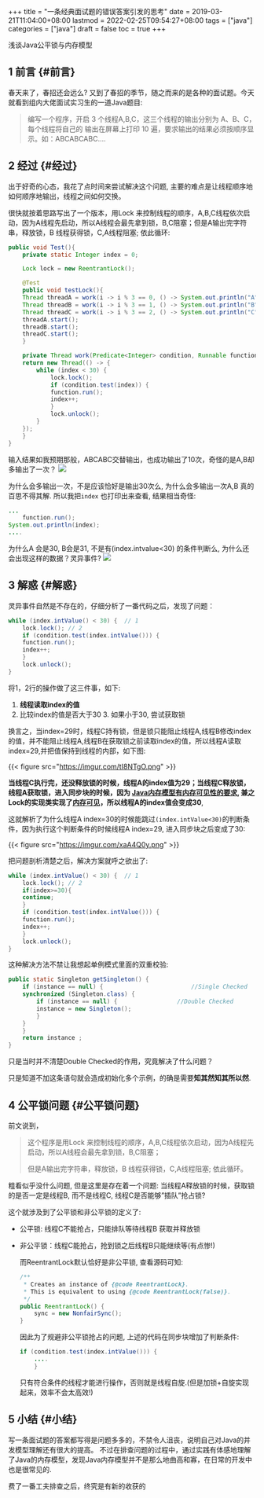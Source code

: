 +++
title = "一条经典面试题的错误答案引发的思考"
date = 2019-03-21T11:04:00+08:00
lastmod = 2022-02-25T09:54:27+08:00
tags = ["java"]
categories = ["java"]
draft = false
toc = true
+++

浅谈Java公平锁与内存模型


## <span class="section-num">1</span> 前言 {#前言}

春天来了，春招还会远么? 又到了春招的季节，随之而来的是各种的面试题。今天就看到组内大佬面试实习生的一道Java题目:

> 编写一个程序，开启 3 个线程A,B,C，这三个线程的输出分别为
> A、B、C，每个线程将自己的 输出在屏幕上打印 10
> 遍，要求输出的结果必须按顺序显示。如：ABCABCABC....


## <span class="section-num">2</span> 经过 {#经过}

出于好奇的心态，我花了点时间来尝试解决这个问题, 主要的难点是让线程顺序地如何顺序地输出，线程之间如何交换。

很快就按着思路写出了一个版本，用Lock 来控制线程的顺序，A,B,C线程依次启动，因为A线程先启动，所以A线程会最先拿到锁，B,C阻塞；但是A输出完字符串，释放锁，B 线程获得锁，C,A线程阻塞; 依此循环:

```java
public void Test(){
    private static Integer index = 0;

    Lock lock = new ReentrantLock();

    @Test
	public void testLock(){
	Thread threadA = work(i -> i % 3 == 0, () -> System.out.println("A"));
	Thread threadB = work(i -> i % 3 == 1, () -> System.out.println("B"));
	Thread threadC = work(i -> i % 3 == 2, () -> System.out.println("C"));
	threadA.start();
	threadB.start();
	threadC.start();
    }

    private Thread work(Predicate<Integer> condition, Runnable function) {
	return new Thread(() -> {
		while (index < 30) {
		    lock.lock();
		    if (condition.test(index)) {
			function.run();
			index++;
		    }
		    lock.unlock();
		}
	});
    }
}
```

输入结果如我预期那般，ABCABC交替输出，也成功输出了10次，奇怪的是A,B却多输出了一次？
![](https://imgur.com/3lolbwK.png)

为什么会多输出一次，不是应该恰好是输出30次么, 为什么会多输出一次A,B
真的百思不得其解. 所以我把`index` 也打印出来查看, 结果相当奇怪:

```java
...
    function.run();
System.out.println(index);
....
```

为什么A 会是30, B会是31, 不是有(index.intvalue&lt;30) 的条件判断么,
为什么还会出现这样的数据？灵异事件? ![](https://imgur.com/fhurKt5.png)


## <span class="section-num">3</span> 解惑 {#解惑}

灵异事件自然是不存在的，仔细分析了一番代码之后，发现了问题：

```java
while (index.intValue() < 30) {  // 1
    lock.lock(); // 2
    if (condition.test(index.intValue())) {
	function.run();
	index++;
    }
    lock.unlock();
}
```

将1，2行的操作做了这三件事，如下:

1.  **线程读取index的值**
2.  比较index的值是否大于30 3. 如果小于30, 尝试获取锁

换言之，当index=29时，线程C持有锁，但是锁只能阻止线程A,线程B修改index的值，并不能阻止线程A,线程B在获取锁之前读取index的值，所以线程A读取index=29,并把值保持到线程的内部，如下图:

{{< figure src="https://imgur.com/tI8NTgO.png" >}}

**当线程C执行完，还没释放锁的时候，线程A的index值为29；当线程C释放锁，线程A获取锁，进入同步块的时候，因为 [Java内存模型有内存可见性的要求](https://en.wikipedia.org/wiki/Memory_barrier#Multithreaded_programming_and_memory_visibility), 兼之Lock的实现类实现了[内存可见](https://stackoverflow.com/questions/12429818/does-explicit-lock-automatically-provide-memory-visibility)，所以线程A的index值会变成30**,

这就解析了为什么线程A index=30的时候能跳过`(index.intValue<30)`的判断条件，因为执行这个判断条件的时候线程A index=29, 进入同步块之后变成了30:

{{< figure src="https://imgur.com/xaA4Q0y.png" >}}

把问题剖析清楚之后，解决方案就呼之欲出了:

```java
while (index.intValue() < 30) {  // 1
    lock.lock(); // 2
    if(index>=30){
	continue;
    }
    if (condition.test(index.intValue())) {
	function.run();
	index++;
    }
    lock.unlock();
}
```

这种解决方法不禁让我想起单例模式里面的双重校验:

```java
public static Singleton getSingleton() {
    if (instance == null) {                         //Single Checked
	synchronized (Singleton.class) {
	    if (instance == null) {                 //Double Checked
		instance = new Singleton();
	    }
	}
    }
    return instance ;
}
```

只是当时并不清楚Double Checked的作用，究竟解决了什么问题？

只是知道不加这条语句就会造成初始化多个示例，的确是需要**知其然知其所以然**.


## <span class="section-num">4</span> 公平锁问题 {#公平锁问题}

前文说到，

> 这个程序是用Lock 来控制线程的顺序，A,B,C线程依次启动，因为A线程先启动，所以A线程会最先拿到锁，B,C阻塞；
>
> 但是A输出完字符串，释放锁，B 线程获得锁，C,A线程阻塞; 依此循环。

粗看似乎没什么问题, 但是这里是存在着一个问题: 当线程A释放锁的时候，获取锁的是否一定是线程B, 而不是线程C,
线程C是否能够”插队”抢占锁?

这个就涉及到了公平锁和非公平锁的定义了:

-   公平锁: 线程C不能抢占，只能排队等待线程B 获取并释放锁
-   非公平锁：线程C能抢占，抢到锁之后线程B只能继续等(有点惨!)

    而ReentrantLock默认恰好是非公平锁, 查看源码可知:

    ```java
    /**
    ​ * Creates an instance of {@code ReentrantLock}.
    ​ * This is equivalent to using {@code ReentrantLock(false)}.
     */
    public ReentrantLock() {
        sync = new NonfairSync();
    }
    ```

    因此为了规避非公平锁抢占的问题, 上述的代码在同步块增加了判断条件:

    ```java
    if (condition.test(index.intValue())) {
        ....
    	}
    ```

    只有符合条件的线程才能进行操作，否则就是线程自旋.(但是加锁+自旋实现起来，效率不会太高效!)


## <span class="section-num">5</span> 小结 {#小结}

写一条面试题的答案都写得是问题多多的，不禁令人沮丧，说明自己对Java的并发模型理解还有很大的提高。
不过在排查问题的过程中，通过实践有体感地理解了Java的内存模型，发现Java内存模型并不是那么地曲高和寡，在日常的开发中也是很常见的.

费了一番工夫排查之后，终究是有新的收获的